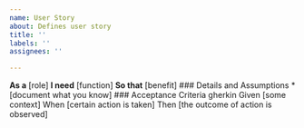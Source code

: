 ```yaml
---
name: User Story
about: Defines user story
title: ''
labels: ''
assignees: ''

---
```


**As a** [role]
    **I need** [function]
    **So that** [benefit]
    ### Details and Assumptions
        * [document what you know]
    ### Acceptance Criteria
        gherkin
        Given [some context]
        When [certain action is taken]
        Then [the outcome of action is observed]
